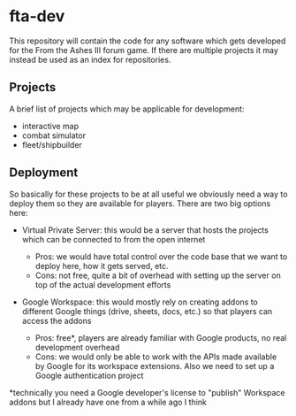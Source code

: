 # fta-dev

This repository will contain the code for any software which gets developed for the From the Ashes III forum game. If there are multiple projects it may instead be used as an index for repositories.

## Projects
A brief list of projects which may be applicable for development:

 - interactive map
 - combat simulator
 - fleet/shipbuilder


## Deployment
So basically for these projects to be at all useful we obviously need a way to deploy them so they are available for players. There are two big options here:

 - Virtual Private Server: this would be a server that hosts the projects which can be connected to from the open internet
   - Pros: we would have total control over the code base that we want to deploy here, how it gets served, etc.
   - Cons: not free, quite a bit of overhead with setting up the server on top of the actual development efforts
  
 - Google Workspace: this would mostly rely on creating addons to different Google things (drive, sheets, docs, etc.) so that players can access the addons
   - Pros: free*, players are already familiar with Google products, no real development overhead
   - Cons: we would only be able to work with the APIs made available by Google for its workspace extensions. Also we need to set up a Google authentication project

*technically you need a Google developer's license to "publish" Workspace addons but I already have one from a while ago I think
